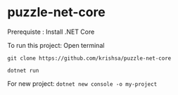 # puzzle-net-core

Prerequiste : Install .NET Core

To run this project: Open terminal

``` git clone https://github.com/krishsa/puzzle-net-core ```

```dotnet run```


For new project:
```dotnet new console -o my-project ```
